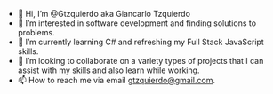 - 👋 Hi, I’m @Gtzquierdo aka Giancarlo Tzquierdo
- 👀 I’m interested in software development and finding solutions to problems.
- 🌱 I’m currently learning C# and refreshing my Full Stack JavaScript skills.
- 💞️ I’m looking to collaborate on a variety types of projects that I can assist with my skills and also learn while working.
- 📫 How to reach me via email gtzquierdo@gmail.com. 

<!---
Gtzquierdo/Gtzquierdo is a ✨ special ✨ repository because its `README.md` (this file) appears on your GitHub profile.
You can click the Preview link to take a look at your changes.
--->
